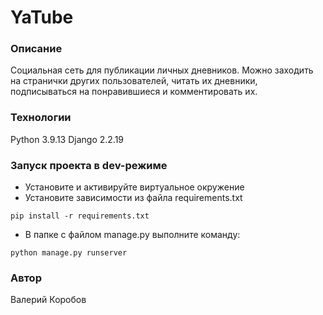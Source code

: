 # YaTube
### Описание
Социальная сеть для публикации личных дневников. Можно заходить на странички других пользователей, читать их дневники, подписываться на понравившиеся и комментировать их.
### Технологии
Python 3.9.13
Django 2.2.19
### Запуск проекта в dev-режиме
- Установите и активируйте виртуальное окружение
- Установите зависимости из файла requirements.txt
```
pip install -r requirements.txt
``` 
- В папке с файлом manage.py выполните команду:
```
python manage.py runserver
```
### Автор
Валерий Коробов
